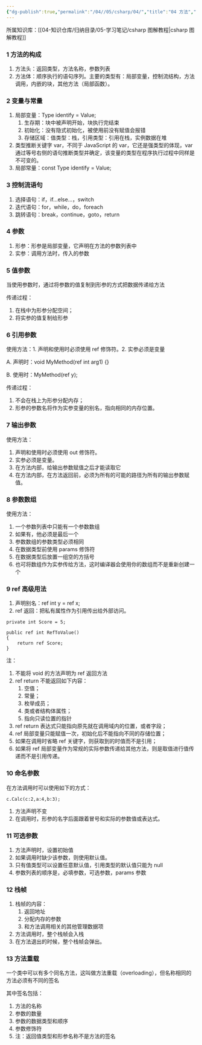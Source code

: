 ```yaml
---
{"dg-publish":true,"permalink":"/04//05/csharp/04/","title":"04 方法","tags":["csharp"]}
---
```



所属知识库：[[04-知识仓库/归纳目录/05-学习笔记/csharp 图解教程\|csharp 图解教程]]

### 1 方法的构成

1. 方法头：返回类型，方法名称，参数列表
2. 方法体：顺序执行的语句序列。主要的类型有：局部变量，控制流结构，方法调用，内嵌的块，其他方法（局部函数）。

### 2 变量与常量

1. 局部变量：Type identify = Value;
	 1. 生存期：块中被声明开始，块执行完结束
	 2. 初始化：没有隐式初始化，被使用前没有赋值会报错
	 3. 存储区域：值类型：栈，引用类型：引用在栈，实例数据在堆
2. 类型推断关键字 var，不同于 JavaScript 的 var，它还是强类型的体现，var 通过等号右侧的语句推断类型并确定，该变量的类型在程序执行过程中同样是不可变的。
3. 局部常量：const Type identify = Value;

### 3 控制流语句

1. 选择语句：if，if…else…，switch
2. 迭代语句：for，while，do，foreach
3. 跳转语句：break，continue，goto，return

### 4 参数

1. 形参：形参是局部变量，它声明在方法的参数列表中
2. 实参：调用方法时，传入的参数

### 5 值参数

当使用参数时，通过将参数的值复制到形参的方式把数据传递给方法

传递过程：

1. 在栈中为形参分配空间；
2. 将实参的值复制给形参

### 6 引用参数

使用方法：1. 声明和使用时必须使用 ref 修饰符。2. 实参必须是变量

A. 声明时：void MyMethod(ref int arg1) {}

B. 使用时：MyMethod(ref y);

传递过程：

1. 不会在栈上为形参分配内存；
2. 形参的参数名将作为实参变量的别名，指向相同的内存位置。

### 7 输出参数

使用方法：

1. 声明和使用时必须使用 out 修饰符。
2. 实参必须是变量。
3. 在方法内部，给输出参数赋值之后才能读取它
4. 在方法内部，在方法返回前，必须为所有的可能的路径为所有的输出参数赋值。

### 8 参数数组

使用方法：

1. 一个参数列表中只能有一个参数数组
2. 如果有，他必须是最后一个
3. 参数数组的参数类型必须相同
4. 在数据类型前使用 params 修饰符
5. 在数据类型后放置一组空的方括号
6. 也可将数组作为实参传给方法，这时编译器会使用你的数组而不是重新创建一个

### 9 ref 高级用法

1. 声明别名：ref int y = ref x;
2. ref 返回：把私有属性作为引用传出给外部访问。

```
private int Score = 5;

public ref int RefToValue()
{
    return ref Score;
}
```

注：

1. 不能将 void 的方法声明为 ref 返回方法
2. ref return 不能返回如下内容：
	 1. 空值；
	 2. 常量；
	 3. 枚举成员；
	 4. 类或者结构体属性；
	 5. 指向只读位置的指针
3. ref return 表达式只能指向原先就在调用域内的位置，或者字段；
4. ref 局部变量只能赋值一次，初始化后不能指向不同的存储位置；
5. 如果在调用时省略 ref 关键字，则获取到的时值而不是引用；
6. 如果将 ref 局部变量作为常规的实际参数传递给其他方法，则是取值进行值传递而不是引用传递。

### 10 命名参数

在方法调用时可以使用如下的方式：

```
c.Calc(c:2,a:4,b:3);
```

1. 方法声明不变
2. 在调用时，形参的名字后面跟着冒号和实际的参数值或表达式。

### 11 可选参数

1. 方法声明时，设置初始值
2. 如果调用时缺少该参数，则使用默认值。
3. 只有值类型可以设置任意默认值，引用类型的默认值只能为 null
4. 参数列表的顺序是，必填参数，可选参数，params 参数

### 12 栈帧

1. 栈帧的内容：
	 1. 返回地址
	 2. 分配内存的参数
	 3. 和方法调用相关的其他管理数据项
2. 方法调用时，整个栈帧会入栈
3. 在方法退出的时候，整个栈帧会弹出。

### 13 方法重载

一个类中可以有多个同名方法，这叫做方法重载（overloading），但名称相同的方法必须有不同的签名

其中签名包括：

1. 方法的名称
2. 参数的数量
3. 参数的数据类型和顺序
4. 参数修饰符
5. 注：返回值类型和形参名称不是方法的签名
